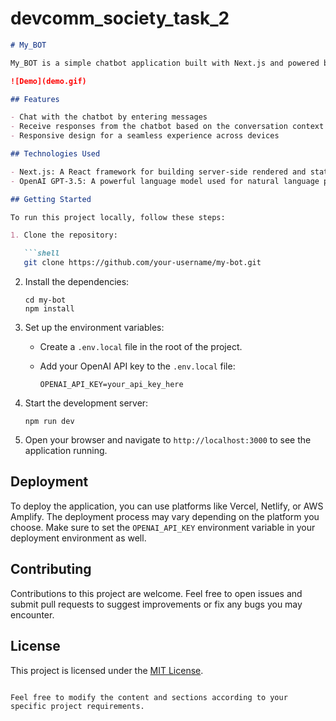 # devcomm_society_task_2


```markdown
# My_BOT

My_BOT is a simple chatbot application built with Next.js and powered by the OpenAI GPT-3.5 language model. It allows users to have interactive conversations with the chatbot and receive responses based on their input.

![Demo](demo.gif)

## Features

- Chat with the chatbot by entering messages
- Receive responses from the chatbot based on the conversation context
- Responsive design for a seamless experience across devices

## Technologies Used

- Next.js: A React framework for building server-side rendered and statically generated applications
- OpenAI GPT-3.5: A powerful language model used for natural language processing tasks

## Getting Started

To run this project locally, follow these steps:

1. Clone the repository:

   ```shell
   git clone https://github.com/your-username/my-bot.git
   ```

2. Install the dependencies:

   ```shell
   cd my-bot
   npm install
   ```

3. Set up the environment variables:

   - Create a `.env.local` file in the root of the project.
   - Add your OpenAI API key to the `.env.local` file:

     ```
     OPENAI_API_KEY=your_api_key_here
     ```

4. Start the development server:

   ```shell
   npm run dev
   ```

5. Open your browser and navigate to `http://localhost:3000` to see the application running.

## Deployment

To deploy the application, you can use platforms like Vercel, Netlify, or AWS Amplify. The deployment process may vary depending on the platform you choose. Make sure to set the `OPENAI_API_KEY` environment variable in your deployment environment as well.

## Contributing

Contributions to this project are welcome. Feel free to open issues and submit pull requests to suggest improvements or fix any bugs you may encounter.

## License

This project is licensed under the [MIT License](LICENSE).

```

Feel free to modify the content and sections according to your specific project requirements.

